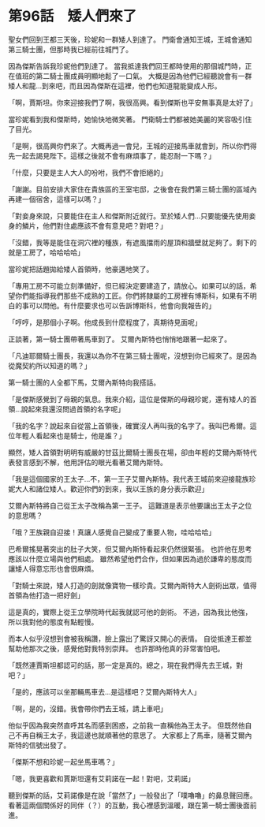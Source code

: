 # 第96話　矮人們來了

聖女們回到王都三天後，珍妮和一群矮人到達了。
門衛會通知王城，王城會通知第三騎士團，但那時我已經前往城門了。

因為傑斯告訴我珍妮他們到達了。
當我抵達我們回王都時使用的那個城門時，正在值班的第二騎士團成員明顯地鬆了一口氣。
大概是因為他們已經聽說會有一群矮人和龍...到來吧，而且因為傑斯在這裡，他們也知道龍能變成人形。

「啊，賈斯坦。你來迎接我們了啊，我很高興。看到傑斯也平安無事真是太好了」

當珍妮看到我和傑斯時，她愉快地微笑著。
門衛騎士們都被她美麗的笑容吸引住了目光。

「是啊，很高興你們來了。大概再過一會兒，王城的迎接馬車就會到，所以你們得先一起去謁見陛下。這樣之後就不會有麻煩事了，能忍耐一下嗎？」

「什麼，只要是主人大人的吩咐，我們不會拒絕的」

「謝謝。目前安排大家住在貴族區的王室宅邸，之後會在我們第三騎士團的區域內再建一個宿舍，這樣可以嗎？」

「對妾身來說，只要能住在主人和傑斯附近就行。至於矮人們...只要能優先使用妾身的鱗片，他們對住處應該不會有意見吧？對吧？」

「沒錯，我等是能住在洞穴裡的種族，有遮風擋雨的屋頂和牆壁就足夠了。剩下的就是工房了，哈哈哈哈」

當珍妮把話題拋給矮人首領時，他豪邁地笑了。

「專用工房不可能立刻準備好，但已經決定要建造了，請放心。如果可以的話，希望你們能指導我們那些不成熟的工匠。你們將隸屬的工房裡有博斯科，如果有不明白的事可以問他。有什麼要求也可以告訴博斯科，他會向我報告的」

「哼哼，是那個小子啊。他成長到什麼程度了，真期待見面呢」

正談著，第一騎士團帶著馬車到了。
艾爾內斯特也悄悄地跟著一起來了。

「凡迪耶爾騎士團長，我還以為你不在第三騎士團呢，沒想到你已經來了。是因為從魔契約所以知道的嗎？」

第一騎士團的人全都下馬，艾爾內斯特向我搭話。

「是傑斯感覺到了母親的氣息。我來介紹，這位是傑斯的母親珍妮，還有矮人的首領...說起來我還沒問過首領的名字呢」

「我的名字？說起來自從當上首領後，確實沒人再叫我的名字了。我叫巴希爾。這位年輕人看起來也是騎士，他是誰？」

顯然，矮人首領對明明有威嚴的甘茲比爾騎士團長在場，卻由年輕的艾爾內斯特代表發言感到不解，他用評估的眼光看著艾爾內斯特。

「我是這個國家的王太子...不，第一王子艾爾內斯特。我代表王城前來迎接龍族珍妮大人和諸位矮人。歡迎你們的到來，我以王族的身分表示歡迎」

艾爾內斯特將自己從王太子改稱為第一王子。
這難道是表示他要讓出王太子之位的意思嗎？

「哦？王族親自迎接！真讓人感覺自己變成了重要人物，哇哈哈哈」

巴希爾搖晃著突出的肚子大笑，但艾爾內斯特看起來仍然很緊張。
也許他在思考應該以什麼立場與他們相處。
雖然希望他們合作，但如果因為過於謙卑的態度而讓矮人得意忘形也會很麻煩。

「對騎士來說，矮人打造的劍就像寶物一樣珍貴。艾爾內斯特大人劍術出眾，值得首領為他打造一把好劍」

這是真的，實際上從王立學院時代起我就認可他的劍術。
不過，因為我比他強，所以我對他的態度有點輕慢。

而本人似乎沒想到會被我稱讚，臉上露出了驚訝又開心的表情。
自從抵達王都並幫助他那次之後，感覺他對我特別崇拜。
也許那時他真的非常害怕吧。

「既然連賈斯坦都認可的話，那一定是真的。總之，現在我們得先去王城，對吧？」

「是的，應該可以坐那輛馬車去...是這樣吧？艾爾內斯特大人」

「啊，是的，沒錯。我會帶你們去王城，請上車吧」

他似乎因為我突然直呼其名而感到困惑，之前我一直稱他為王太子。
但既然他自己不再自稱王太子，我這邊也就順著他的意思了。
大家都上了馬車，隨著艾爾內斯特的信號出發了。

「傑斯不想和珍妮一起坐馬車嗎？」

「嗯，我更喜歡和賈斯坦還有艾莉諾在一起！對吧，艾莉諾」

聽到傑斯的話，艾莉諾像是在說「當然了」一般發出了「噗嚕嚕」的鼻息聲回應。
看著這兩個關係好的同伴（？）的互動，我心裡感到溫暖，跟在第一騎士團後面前進。